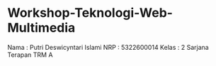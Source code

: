 # Workshop-Teknologi-Web-Multimedia
Nama : Putri Deswicyntari Islami
NRP : 5322600014
Kelas : 2 Sarjana Terapan TRM A
